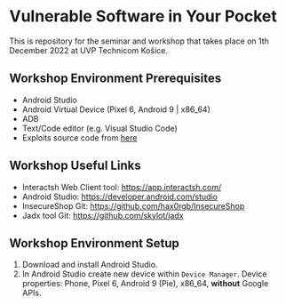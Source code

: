 # Vulnerable Software in Your Pocket

This is repository for the seminar and workshop that takes place on 1th December 2022 at UVP Technicom Košice.

## Workshop Environment Prerequisites

- Android Studio
- Android Virtual Device (Pixel 6, Android 9 | x86_64)
- ADB
- Text/Code editor (e.g. Visual Studio Code)
- Exploits source code from [here](https://github.com/LukasNad/vulnerable-software-in-your-pocket/tree/master/ExploitSources)

## Workshop Useful Links

- Interactsh Web Client tool: <https://app.interactsh.com/>
- Android Studio: <https://developer.android.com/studio>
- InsecureShop Git: <https://github.com/hax0rgb/InsecureShop>
- Jadx tool Git: <https://github.com/skylot/jadx>

## Workshop Environment Setup

1. Download and install Android Studio.
2. In Android Studio create new device within `Device Manager`. Device properties: Phone, Pixel 6, Android 9 (Pie), x86_64, **without** Google APIs.
